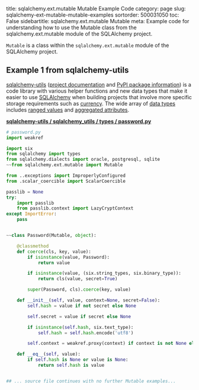 title: sqlalchemy.ext.mutable Mutable Example Code
category: page
slug: sqlalchemy-ext-mutable-mutable-examples
sortorder: 500031050
toc: False
sidebartitle: sqlalchemy.ext.mutable Mutable
meta: Example code for understanding how to use the Mutable class from the sqlalchemy.ext.mutable module of the SQLAlchemy project.


`Mutable` is a class within the `sqlalchemy.ext.mutable` module of the SQLAlchemy project.



## Example 1 from sqlalchemy-utils
[sqlalchemy-utils](https://github.com/kvesteri/sqlalchemy-utils)
([project documentation](https://sqlalchemy-utils.readthedocs.io/en/latest/)
and
[PyPI package information](https://pypi.org/project/SQLAlchemy-Utils/))
is a code library with various helper functions and new data types
that make it easier to use [SQLAlchemy](/sqlalchemy.html) when building
projects that involve more specific storage requirements such as
[currency](https://sqlalchemy-utils.readthedocs.io/en/latest/data_types.html#module-sqlalchemy_utils.types.currency).
The wide array of
[data types](https://sqlalchemy-utils.readthedocs.io/en/latest/data_types.html)
includes [ranged values](https://sqlalchemy-utils.readthedocs.io/en/latest/range_data_types.html)
and [aggregated attributes](https://sqlalchemy-utils.readthedocs.io/en/latest/aggregates.html).

[**sqlalchemy-utils / sqlalchemy_utils / types / password.py**](https://github.com/kvesteri/sqlalchemy-utils/blob/master/sqlalchemy_utils/types/password.py)

```python
# password.py
import weakref

import six
from sqlalchemy import types
from sqlalchemy.dialects import oracle, postgresql, sqlite
~~from sqlalchemy.ext.mutable import Mutable

from ..exceptions import ImproperlyConfigured
from .scalar_coercible import ScalarCoercible

passlib = None
try:
    import passlib
    from passlib.context import LazyCryptContext
except ImportError:
    pass


~~class Password(Mutable, object):

    @classmethod
    def coerce(cls, key, value):
        if isinstance(value, Password):
            return value

        if isinstance(value, (six.string_types, six.binary_type)):
            return cls(value, secret=True)

        super(Password, cls).coerce(key, value)

    def __init__(self, value, context=None, secret=False):
        self.hash = value if not secret else None

        self.secret = value if secret else None

        if isinstance(self.hash, six.text_type):
            self.hash = self.hash.encode('utf8')

        self.context = weakref.proxy(context) if context is not None else None

    def __eq__(self, value):
        if self.hash is None or value is None:
            return self.hash is value


## ... source file continues with no further Mutable examples...

```

